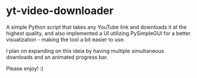 # yt-video-downloader
A simple Python script that takes any YouTube link and downloads it at the highest quality, and also implemented a UI utilizing PySimpleGUI 
for a better visualization - making the tool a bit easier to use.

I plan on expanding on this ideia by having multiple simultaneous downloads and an animated progress bar.

Please enjoy! :)
